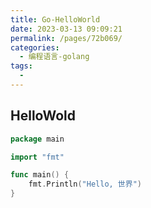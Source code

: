 ```yaml
---
title: Go-HelloWorld
date: 2023-03-13 09:09:21
permalink: /pages/72b069/
categories:
  - 编程语言-golang
tags:
  - 
---
```


## HelloWold

```go
package main

import "fmt"

func main() {
	fmt.Println("Hello, 世界")
}
```

